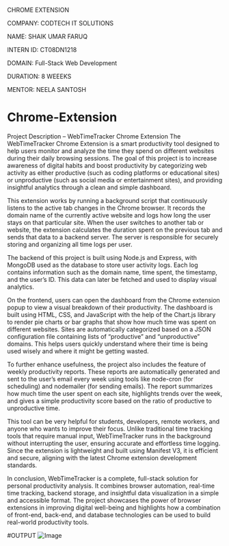 CHROME EXTENSION

COMPANY: CODTECH IT SOLUTIONS

NAME: SHAIK UMAR FARUQ

INTERN ID: CT08DN1218

DOMAIN: Full-Stack Web Development

DURATION: 8 WEEEKS

MENTOR: NEELA SANTOSH


# Chrome-Extension
Project Description – WebTimeTracker Chrome Extension
The WebTimeTracker Chrome Extension is a smart productivity tool designed to help users monitor and analyze the time they spend on different websites during their daily browsing sessions. The goal of this project is to increase awareness of digital habits and boost productivity by categorizing web activity as either productive (such as coding platforms or educational sites) or unproductive (such as social media or entertainment sites), and providing insightful analytics through a clean and simple dashboard.

This extension works by running a background script that continuously listens to the active tab changes in the Chrome browser. It records the domain name of the currently active website and logs how long the user stays on that particular site. When the user switches to another tab or website, the extension calculates the duration spent on the previous tab and sends that data to a backend server. The server is responsible for securely storing and organizing all time logs per user.

The backend of this project is built using Node.js and Express, with MongoDB used as the database to store user activity logs. Each log contains information such as the domain name, time spent, the timestamp, and the user’s ID. This data can later be fetched and used to display visual analytics.

On the frontend, users can open the dashboard from the Chrome extension popup to view a visual breakdown of their productivity. The dashboard is built using HTML, CSS, and JavaScript with the help of the Chart.js library to render pie charts or bar graphs that show how much time was spent on different websites. Sites are automatically categorized based on a JSON configuration file containing lists of “productive” and “unproductive” domains. This helps users quickly understand where their time is being used wisely and where it might be getting wasted.

To further enhance usefulness, the project also includes the feature of weekly productivity reports. These reports are automatically generated and sent to the user’s email every week using tools like node-cron (for scheduling) and nodemailer (for sending emails). The report summarizes how much time the user spent on each site, highlights trends over the week, and gives a simple productivity score based on the ratio of productive to unproductive time.

This tool can be very helpful for students, developers, remote workers, and anyone who wants to improve their focus. Unlike traditional time tracking tools that require manual input, WebTimeTracker runs in the background without interrupting the user, ensuring accurate and effortless time logging. Since the extension is lightweight and built using Manifest V3, it is efficient and secure, aligning with the latest Chrome extension development standards.

In conclusion, WebTimeTracker is a complete, full-stack solution for personal productivity analysis. It combines browser automation, real-time time tracking, backend storage, and insightful data visualization in a simple and accessible format. The project showcases the power of browser extensions in improving digital well-being and highlights how a combination of front-end, back-end, and database technologies can be used to build real-world productivity tools.

#OUTPUT 
![Image](https://github.com/user-attachments/assets/d3ff5e97-29d7-4820-bd98-0c323f1232a5)
